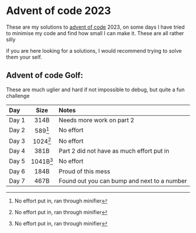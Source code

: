 # Advent of code 2023

These are my solutions to [advent of code](https://adventofcode.com/) 2023, on some days I have tried to minimise my code and find how small I can make it. These are all rather silly

if you are here looking for a solutions, I would recommend trying to solve them your self.

## Advent of code Golf:
These are much uglier and hard if not impossible to debug, but quite a fun challenge

| Day   |   Size    | Notes|
|:------|:---------:|:--|
| Day 1 |   314B    | Needs more work on part 2 |
| Day 2 |  589[^1]  | No effort |
| Day 3 | 1024[^1]  | No effort |
| Day 4 |   381B    | Part 2 did not have as much effort put in|
| Day 5 | 1041B[^1] | No effort|
| Day 6 |   184B    | Proud of this mess|
| Day 7 |   467B    | Found out you can bump and next to a number|

[^1]: No effort put in, ran through minifier